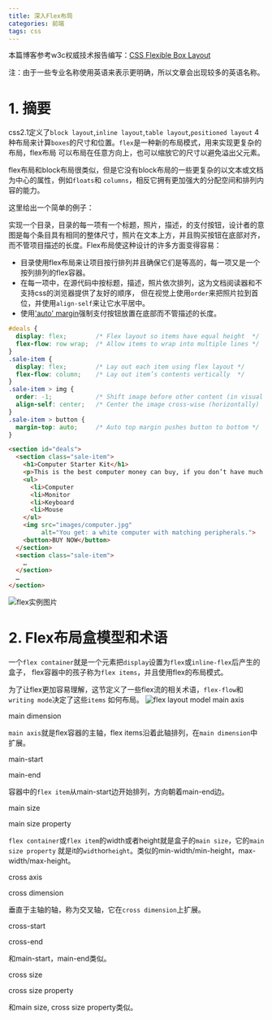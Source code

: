 ```yaml
---
title: 深入Flex布局
categories: 前端
tags: css
---
```

本篇博客参考w3c权威技术报告编写：[CSS Flexible Box Layout](https://www.w3.org/TR/2018/CR-css-flexbox-1-20181119/#flex-lines)

<!--more-->

注：由于一些专业名称使用英语来表示更明确，所以文章会出现较多的英语名称。

# 1. 摘要
css2.1定义了`block layout`,`inline layout`,`table layout`,`positioned layout`
4种布局来计算`boxes`的尺寸和位置。`flex`是一种新的布局模式，用来实现更复杂的布局，flex布局
可以布局在任意方向上，也可以缩放它的尺寸以避免溢出父元素。

flex布局和block布局很类似，但是它没有block布局的一些更复杂的以文本或文档为中心的属性，例如`floats`和
`columns`，相反它拥有更加强大的分配空间和排列内容的能力。

这里给出一个简单的例子：

实现一个目录，目录的每一项有一个标题，照片，描述，的支付按钮，设计者的意图是每个条目具有相同的整体尺寸，照片在文本上方，并且购买按钮在底部对齐，
而不管项目描述的长度。Flex布局使这种设计的许多方面变得容易：
- 目录使用flex布局来让项目按行排列并且确保它们是等高的，每一项又是一个按列排列的flex容器。
- 在每一项中，在源代码中按标题，描述，照片依次排列，这为文档阅读器和不支持css的浏览器提供了友好的顺序，
但在视觉上使用`order`来把照片拉到首位，并使用`align-self`来让它水平居中。
- 使用['auto' margin]()强制支付按钮放置在底部而不管描述的长度。
```css
#deals {
  display: flex;        /* Flex layout so items have equal height  */
  flex-flow: row wrap;  /* Allow items to wrap into multiple lines */
}
.sale-item {
  display: flex;        /* Lay out each item using flex layout */
  flex-flow: column;    /* Lay out item’s contents vertically  */
}
.sale-item > img {
  order: -1;            /* Shift image before other content (in visual order) */
  align-self: center;   /* Center the image cross-wise (horizontally)         */
}
.sale-item > button {
  margin-top: auto;     /* Auto top margin pushes button to bottom */
}
```
```html
<section id="deals">
  <section class="sale-item">
    <h1>Computer Starter Kit</h1>
    <p>This is the best computer money can buy, if you don’t have much money.
    <ul>
      <li>Computer
      <li>Monitor
      <li>Keyboard
      <li>Mouse
    </ul>
    <img src="images/computer.jpg"
         alt="You get: a white computer with matching peripherals.">
    <button>BUY NOW</button>
  </section>
  <section class="sale-item">
    …
  </section>
  …
</section>
```
![flex实例图片]()

# 2. Flex布局盒模型和术语
一个`flex container`就是一个元素把`display`设置为`flex`或`inline-flex`后产生的盒子，
flex容器中的孩子称为`flex items`，并且使用flex的布局模式。

为了让flex更加容易理解，这节定义了一些flex流的相关术语，`flex-flow`和`writing mode`决定了这些`items`
如何布局。
![flex layout model](https://www.w3.org/TR/2018/CR-css-flexbox-1-20181119/images/flex-direction-terms.svg)
main axis

main dimension

`main axis`就是flex容器的主轴，flex items沿着此轴排列，在`main dimension`中扩展。

main-start

main-end

容器中的`flex item`从main-start边开始排列，方向朝着main-end边。

main size

main size property

`flex container`或`flex item`的width或者height就是盒子的`main size`，它的`main size property`
    就是it的`width`or`height`。类似的min-width/min-height，max-width/max-height。

cross axis

cross dimension

垂直于主轴的轴，称为交叉轴，它在`cross dimension`上扩展。
    
cross-start

cross-end

和main-start，main-end类似。
    
cross size

cross size property

和main size, cross size property类似。

